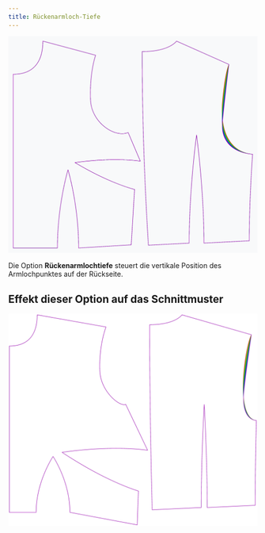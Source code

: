 ```yaml
---
title: Rückenarmloch-Tiefe
---
```


![Der Effekt der Option Rückenarmlochtiefe auf das Schnittmuster](sample.png)

Die Option **Rückenarmlochtiefe** steuert die vertikale Position des Armlochpunktes auf der Rückseite.


## Effekt dieser Option auf das Schnittmuster
![Dieses Bild zeigt den Effekt dieser Option, indem es mehrere Varianten überlagert, die einen anderen Wert für diese Option haben](bella_backarmholepitchdepth_sample.svg "Effekt dieser Option auf das Schnittmuster")